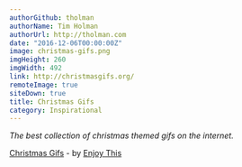 ```yaml
---
authorGithub: tholman
authorName: Tim Holman
authorUrl: http://tholman.com
date: "2016-12-06T00:00:00Z"
image: christmas-gifs.png
imgHeight: 260
imgWidth: 492
link: http://christmasgifs.org/
remoteImage: true
siteDown: true
title: Christmas Gifs
category: Inspirational
---
```


_The best collection of christmas themed gifs on the internet._

[Christmas Gifs](http://christmasgifs.org/) - by [Enjoy This](http://enjoythis.co.uk/)

